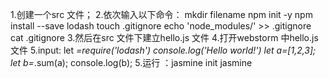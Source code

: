1.创建一个src 文件；
2.依次输入以下命令：
 mkdir filename
npm init -y
npm install --save lodash
touch .gitignore
 echo 'node_modules/' >> .gitignore 
cat .gitignore 
3.然后在src 文件下建立hello.js 文件
4.打开webstorm 中hello.js 文件
5.input:
let _=require('lodash')
console.log('Hello world!')
let a=[1,2,3];
let b=_.sum(a);
console.log(b);
5.运行 ：jasmine init 
jasmine

